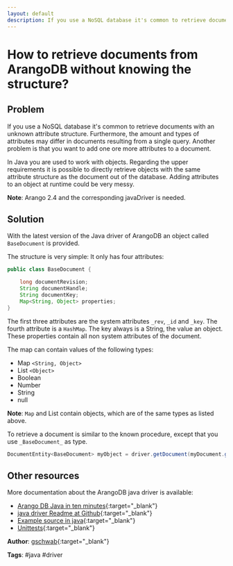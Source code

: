 ```yaml
---
layout: default
description: If you use a NoSQL database it's common to retrieve documents with an unknown attribute structure
---
```

# How to retrieve documents from ArangoDB without knowing the structure? 

## Problem
If you use a NoSQL database it's common to retrieve documents with an unknown attribute structure. Furthermore, the amount and types of attributes may differ in documents resulting from a single query. Another problem is that you want to add one ore more attributes to a document.
 
In Java you are used to work with objects. Regarding the upper requirements it is possible to directly retrieve objects with the same attribute structure as the document out of the database. Adding attributes to an object at runtime could be very messy.

**Note**: Arango 2.4 and the corresponding javaDriver is needed.

## Solution
With the latest version of the Java driver of ArangoDB an object called `BaseDocument` is provided.

The structure is very simple: It only has four attributes:

```java
public class BaseDocument {

    long documentRevision;
    String documentHandle;
    String documentKey;
    Map<String, Object> properties;
}
```

The first three attributes are the system attributes `_rev`, `_id` and `_key`. The fourth attribute is a `HashMap`. The key always is a String, the value an object. These properties contain all non system attributes of the document. 

The map can contain values of the following types:

* Map `<String, Object>`
* List `<Object>`
* Boolean
* Number
* String
* null

**Note**: `Map` and List contain objects, which are of the same types as listed above.

To retrieve a document is similar to the known procedure, except that you use `_BaseDocument_` as type.
 
```java
DocumentEntity<BaseDocument> myObject = driver.getDocument(myDocument.getDocumentHandle(), BaseDocument.class);
```

## Other resources
More documentation about the ArangoDB java driver is available:
- [Arango DB Java in ten minutes](https://www.arangodb.com/tutorials/tutorial-java/){:target="_blank"}
 - [java driver Readme at Github](https://github.com/arangodb/arangodb-java-driver){:target="_blank"}
 - [Example source in java](https://github.com/arangodb/arangodb-java-driver/tree/master/src/test/java/com/arangodb/example){:target="_blank"}
 - [Unittests](https://github.com/arangodb/arangodb-java-driver/tree/master/src/test/java/com/arangodb){:target="_blank"}

**Author**: [gschwab](https://github.com/gschwab){:target="_blank"}

**Tags**: #java #driver
